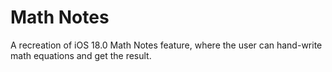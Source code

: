 # Math Notes

A recreation of iOS 18.0 Math Notes feature, where the user can hand-write math equations and get the result.
